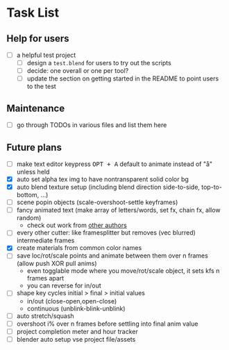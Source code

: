 # Task List

## Help for users
- [ ] a helpful test project
	- [ ] design a `test.blend` for users to try out the scripts
	- [ ] decide: one overall or one per tool?
	- [ ] update the section on getting started in the README to point users to the test

## Maintenance
- [ ] go through TODOs in various files and list them here

## Future plans
- [ ] make text editor keypress <kbd>OPT + A</kbd> default to animate instead of "å" unless held
- [X] auto set alpha tex img to have nontransparent solid color bg
- [X] auto blend texture setup (including blend direction side-to-side, top-to-bottom, ...)
- [ ] scene popin objects (scale-overshoot-settle keyframes)
- [ ] fancy animated text (make array of letters/words, set fx, chain fx, allow random)
	- check out work from [other authors](https://gitlab.com/bkurdali/blender-addon-experiments/blob/master/text_fx.py)
- [ ] every other cutter: like framesplitter but removes (vec blurred) intermediate frames
- [X] create materials from common color names
- [ ] save loc/rot/scale points and animate between them over n frames (allow push XOR pull anims)
	- even togglable mode where you move/rot/scale object, it sets kfs n frames apart
	- you can reverse for in/out
- [ ] shape key cycles initial > final > initial values
	- in/out (close-open,open-close)
	- continuous (unblink-blink-unblink)
- [ ] auto stretch/squash
- [ ] overshoot i% over n frames before settling into final anim value
- [ ] project completion meter and hour tracker
- [ ] blender auto setup vse project file/assets
